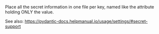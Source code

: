 Place all the secret information in one file per key, named like the attribute holding ONLY 
the value.

See also: https://pydantic-docs.helpmanual.io/usage/settings/#secret-support
